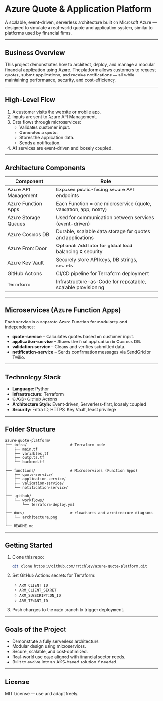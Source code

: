 # Azure Quote & Application Platform

A scalable, event-driven, serverless architecture built on Microsoft Azure — designed to simulate a real-world quote and application system, similar to platforms used by financial firms.

---

## Business Overview

This project demonstrates how to architect, deploy, and manage a modular financial application using Azure. The platform allows customers to request quotes, submit applications, and receive notifications — all while maintaining performance, security, and cost-efficiency.

---

## High-Level Flow

1. A customer visits the website or mobile app.
2. Inputs are sent to Azure API Management.
3. Data flows through microservices:
   - Validates customer input.
   - Generates a quote.
   - Stores the application data.
   - Sends a notification.
4. All services are event-driven and loosely coupled.

---

## Architecture Components

| Component               | Role                                                                 |
|-------------------------|----------------------------------------------------------------------|
| Azure API Management    | Exposes public-facing secure API endpoints                           |
| Azure Function Apps     | Each Function = one microservice (quote, validation, app, notify)    |
| Azure Storage Queues    | Used for communication between services (event-driven)               |
| Azure Cosmos DB         | Durable, scalable data storage for quotes and applications           |
| Azure Front Door        | Optional: Add later for global load balancing & security             |
| Azure Key Vault         | Securely store API keys, DB strings, secrets                         |
| GitHub Actions          | CI/CD pipeline for Terraform deployment                              |
| Terraform               | Infrastructure-as-Code for repeatable, scalable provisioning         |

---

## Microservices (Azure Function Apps)

Each service is a separate Azure Function for modularity and independence:

- **quote-service** – Calculates quotes based on customer input.
- **application-service** – Stores the final application in Cosmos DB.
- **validation-service** – Cleans and verifies submitted data.
- **notification-service** – Sends confirmation messages via SendGrid or Twilio.

---

## Technology Stack

- **Language:** Python
- **Infrastructure:** Terraform
- **CI/CD:** GitHub Actions
- **Architecture Style:** Event-driven, Serverless-first, loosely coupled
- **Security:** Entra ID, HTTPS, Key Vault, least privilege

---

## Folder Structure

```
azure-quote-platform/
├── infra/                    # Terraform code
│   ├── main.tf
│   ├── variables.tf
│   ├── outputs.tf
│   └── backend.tf
│
├── functions/                # Microservices (Function Apps)
│   ├── quote-service/
│   ├── application-service/
│   ├── validation-service/
│   └── notification-service/
│
├── .github/
│   └── workflows/
│       └── terraform-deploy.yml
│
├── docs/                     # Flowcharts and architecture diagrams
│   └── architecture.png
│
└── README.md
```

---

## Getting Started

1. Clone this repo:

   ```bash
   git clone https://github.com/rrichley/azure-quote-platform.git
   ```

2. Set GitHub Actions secrets for Terraform:
   - `ARM_CLIENT_ID`
   - `ARM_CLIENT_SECRET`
   - `ARM_SUBSCRIPTION_ID`
   - `ARM_TENANT_ID`

3. Push changes to the `main` branch to trigger deployment.

---

## Goals of the Project

- Demonstrate a fully serverless architecture.
- Modular design using microservices.
- Secure, scalable, and cost-optimized.
- Real-world use case aligned with financial sector needs.
- Built to evolve into an AKS-based solution if needed.

---

## License

MIT License — use and adapt freely.
